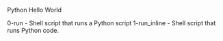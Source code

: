  Python Hello World

0-run - Shell script that runs a Python script
1-run_inline - Shell script that runs Python code.
